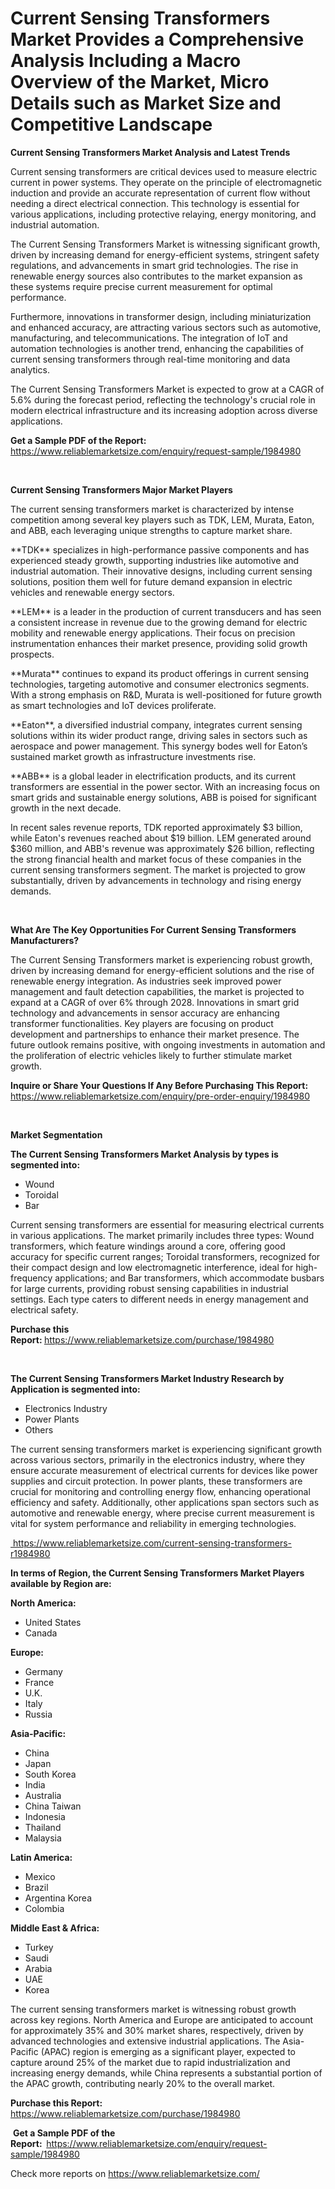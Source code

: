 <p><h1>Current Sensing Transformers Market Provides a Comprehensive Analysis Including a Macro Overview of the Market, Micro Details such as Market Size and Competitive Landscape</h1></p><p><strong>Current Sensing Transformers Market Analysis and Latest Trends</strong></p>
<p><p>Current sensing transformers are critical devices used to measure electric current in power systems. They operate on the principle of electromagnetic induction and provide an accurate representation of current flow without needing a direct electrical connection. This technology is essential for various applications, including protective relaying, energy monitoring, and industrial automation. </p><p>The Current Sensing Transformers Market is witnessing significant growth, driven by increasing demand for energy-efficient systems, stringent safety regulations, and advancements in smart grid technologies. The rise in renewable energy sources also contributes to the market expansion as these systems require precise current measurement for optimal performance.</p><p>Furthermore, innovations in transformer design, including miniaturization and enhanced accuracy, are attracting various sectors such as automotive, manufacturing, and telecommunications. The integration of IoT and automation technologies is another trend, enhancing the capabilities of current sensing transformers through real-time monitoring and data analytics.</p><p>The Current Sensing Transformers Market is expected to grow at a CAGR of 5.6% during the forecast period, reflecting the technology's crucial role in modern electrical infrastructure and its increasing adoption across diverse applications.</p></p>
<p><strong>Get a Sample PDF of the Report:&nbsp;</strong> <a href="https://www.reliablemarketsize.com/enquiry/request-sample/1984980?utm_campaign=2952&utm_medium=2&utm_source=Github&utm_content=ia&utm_term=06042025&utm_id=current-sensing-transformers">https://www.reliablemarketsize.com/enquiry/request-sample/1984980</a></p>
<p>&nbsp;</p>
<p><strong>Current Sensing Transformers Major Market Players</strong></p>
<p><p>The current sensing transformers market is characterized by intense competition among several key players such as TDK, LEM, Murata, Eaton, and ABB, each leveraging unique strengths to capture market share.</p><p>**TDK** specializes in high-performance passive components and has experienced steady growth, supporting industries like automotive and industrial automation. Their innovative designs, including current sensing solutions, position them well for future demand expansion in electric vehicles and renewable energy sectors.</p><p>**LEM** is a leader in the production of current transducers and has seen a consistent increase in revenue due to the growing demand for electric mobility and renewable energy applications. Their focus on precision instrumentation enhances their market presence, providing solid growth prospects.</p><p>**Murata** continues to expand its product offerings in current sensing technologies, targeting automotive and consumer electronics segments. With a strong emphasis on R&D, Murata is well-positioned for future growth as smart technologies and IoT devices proliferate.</p><p>**Eaton**, a diversified industrial company, integrates current sensing solutions within its wider product range, driving sales in sectors such as aerospace and power management. This synergy bodes well for Eaton’s sustained market growth as infrastructure investments rise.</p><p>**ABB** is a global leader in electrification products, and its current transformers are essential in the power sector. With an increasing focus on smart grids and sustainable energy solutions, ABB is poised for significant growth in the next decade.</p><p>In recent sales revenue reports, TDK reported approximately $3 billion, while Eaton's revenues reached about $19 billion. LEM generated around $360 million, and ABB's revenue was approximately $26 billion, reflecting the strong financial health and market focus of these companies in the current sensing transformers segment. The market is projected to grow substantially, driven by advancements in technology and rising energy demands.</p></p>
<p>&nbsp;</p>
<p><strong>What Are The Key Opportunities For Current Sensing Transformers Manufacturers?</strong></p>
<p><p>The Current Sensing Transformers market is experiencing robust growth, driven by increasing demand for energy-efficient solutions and the rise of renewable energy integration. As industries seek improved power management and fault detection capabilities, the market is projected to expand at a CAGR of over 6% through 2028. Innovations in smart grid technology and advancements in sensor accuracy are enhancing transformer functionalities. Key players are focusing on product development and partnerships to enhance their market presence. The future outlook remains positive, with ongoing investments in automation and the proliferation of electric vehicles likely to further stimulate market growth.</p></p>
<p><strong>Inquire or Share Your Questions If Any Before Purchasing This Report:</strong> <a href="https://www.reliablemarketsize.com/enquiry/pre-order-enquiry/1984980?utm_campaign=2952&utm_medium=2&utm_source=Github&utm_content=ia&utm_term=06042025&utm_id=current-sensing-transformers">https://www.reliablemarketsize.com/enquiry/pre-order-enquiry/1984980</a></p>
<p>&nbsp;</p>
<p><strong>Market Segmentation</strong></p>
<p><strong>The Current Sensing Transformers Market Analysis by types is segmented into:</strong></p>
<p><ul><li>Wound</li><li>Toroidal</li><li>Bar</li></ul></p>
<p><p>Current sensing transformers are essential for measuring electrical currents in various applications. The market primarily includes three types: Wound transformers, which feature windings around a core, offering good accuracy for specific current ranges; Toroidal transformers, recognized for their compact design and low electromagnetic interference, ideal for high-frequency applications; and Bar transformers, which accommodate busbars for large currents, providing robust sensing capabilities in industrial settings. Each type caters to different needs in energy management and electrical safety.</p></p>
<p><strong>Purchase this Report:&nbsp;</strong><a href="https://www.reliablemarketsize.com/purchase/1984980?utm_campaign=2952&utm_medium=2&utm_source=Github&utm_content=ia&utm_term=06042025&utm_id=current-sensing-transformers">https://www.reliablemarketsize.com/purchase/1984980</a></p>
<p>&nbsp;</p>
<p><strong>The Current Sensing Transformers Market Industry Research by Application is segmented into:</strong></p>
<p><ul><li>Electronics Industry</li><li>Power Plants</li><li>Others</li></ul></p>
<p><p>The current sensing transformers market is experiencing significant growth across various sectors, primarily in the electronics industry, where they ensure accurate measurement of electrical currents for devices like power supplies and circuit protection. In power plants, these transformers are crucial for monitoring and controlling energy flow, enhancing operational efficiency and safety. Additionally, other applications span sectors such as automotive and renewable energy, where precise current measurement is vital for system performance and reliability in emerging technologies.</p></p>
<p><a href="https://www.reliablemarketsize.com/current-sensing-transformers-r1984980?utm_campaign=2952&utm_medium=2&utm_source=Github&utm_content=ia&utm_term=06042025&utm_id=current-sensing-transformers">&nbsp;https://www.reliablemarketsize.com/current-sensing-transformers-r1984980</a></p>
<p><strong>In terms of Region, the Current Sensing Transformers Market Players available by Region are:</strong></p>
<p>
    <p> <strong> North America: </strong>
        <ul>
            <li>United States</li>
            <li>Canada</li>
        </ul>
        </p> 
    <p> <strong> Europe: </strong>
        <ul>
            <li>Germany</li>
            <li>France</li>
            <li>U.K.</li>
            <li>Italy</li>
            <li>Russia</li>
        </ul>
        </p> 
    <p> <strong> Asia-Pacific: </strong>
        <ul>
            <li>China</li>
            <li>Japan</li>
            <li>South Korea</li>
            <li>India</li>
            <li>Australia</li>
            <li>China Taiwan</li>
            <li>Indonesia</li>
            <li>Thailand</li>
            <li>Malaysia</li>
        </ul>
        </p> 
    <p> <strong> Latin America: </strong>
        <ul>
            <li>Mexico</li>
            <li>Brazil</li>
            <li>Argentina Korea</li>
            <li>Colombia</li>
        </ul>
        </p> 
    <p> <strong> Middle East & Africa: </strong>
        <ul>
            <li>Turkey</li>
            <li>Saudi</li>
            <li>Arabia</li>
            <li>UAE</li>
            <li>Korea</li>
        </ul>
    </p>
    </p>
<p><p>The current sensing transformers market is witnessing robust growth across key regions. North America and Europe are anticipated to account for approximately 35% and 30% market shares, respectively, driven by advanced technologies and extensive industrial applications. The Asia-Pacific (APAC) region is emerging as a significant player, expected to capture around 25% of the market due to rapid industrialization and increasing energy demands, while China represents a substantial portion of the APAC growth, contributing nearly 20% to the overall market.</p></p>
<p><strong>Purchase this Report: </strong><a href="https://www.reliablemarketsize.com/purchase/1984980?utm_campaign=2952&utm_medium=2&utm_source=Github&utm_content=ia&utm_term=06042025&utm_id=current-sensing-transformers">https://www.reliablemarketsize.com/purchase/1984980</a></p>
<p>&nbsp;<strong>Get a Sample PDF of the Report:&nbsp;&nbsp;</strong><a href="https://www.reliablemarketsize.com/enquiry/request-sample/1984980?utm_campaign=2952&utm_medium=2&utm_source=Github&utm_content=ia&utm_term=06042025&utm_id=current-sensing-transformers">https://www.reliablemarketsize.com/enquiry/request-sample/1984980</a></p>
<p><strong></strong></p>
<p>Check more reports on <a href="https://www.reliablemarketsize.com/?utm_campaign=2952&utm_medium=2&utm_source=Github&utm_content=ia&utm_term=06042025&utm_id=current-sensing-transformers">https://www.reliablemarketsize.com/</a></p>